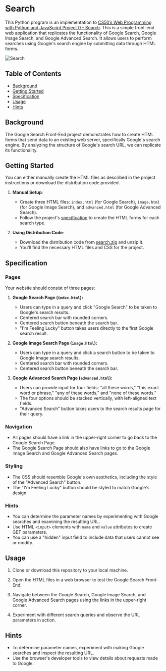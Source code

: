 # Search

This Python program is an implementation to [CS50’s Web Programming with Python and JavaScript Project 0 - Search](https://cs50.harvard.edu/web/2020/projects/0/search/). This is a simple front-end web application that replicates the functionality of Google Search, Google Image Search, and Google Advanced Search. It allows users to perform searches using Google's search engine by submitting data through HTML forms.

![Search](https://i.imgur.com/5RCpCmG.png)

## Table of Contents

- [Background](#background)
- [Getting Started](#getting-started)
- [Specification](#specification)
- [Usage](#usage)
- [Hints](#hints)

## Background

The Google Search Front-End project demonstrates how to create HTML forms that send data to an existing web server, specifically Google's search engine. By analyzing the structure of Google's search URL, we can replicate its functionality.

## Getting Started

You can either manually create the HTML files as described in the project instructions or download the distribution code provided.

1. **Manual Setup**:
   - Create three HTML files: `index.html` (for Google Search), `image.html` (for Google Image Search), and `advanced.html` (for Google Advanced Search).
   - Follow the project's [specification](#specification) to create the HTML forms for each search type.

2. **Using Distribution Code**:
   - Download the distribution code from [search.zip](https://cdn.cs50.net/web/2020/spring/projects/0/search.zip) and unzip it.
   - You'll find the necessary HTML files and CSS for the project.

## Specification

### Pages

Your website should consist of three pages:

1. **Google Search Page (`index.html`):**
   - Users can type in a query and click "Google Search" to be taken to Google's search results.
   - Centered search bar with rounded corners.
   - Centered search button beneath the search bar.
   - "I'm Feeling Lucky" button takes users directly to the first Google search result.

2. **Google Image Search Page (`image.html`):**
   - Users can type in a query and click a search button to be taken to Google Image search results.
   - Centered search bar with rounded corners.
   - Centered search button beneath the search bar.

3. **Google Advanced Search Page (`advanced.html`):**
   - Users can provide input for four fields: "all these words," "this exact word or phrase," "any of these words," and "none of these words."
   - The four options should be stacked vertically, with left-aligned text fields.
   - "Advanced Search" button takes users to the search results page for their query.

### Navigation

- All pages should have a link in the upper-right corner to go back to the Google Search Page.
- The Google Search Page should also have links to go to the Google Image Search and Google Advanced Search pages.

### Styling

- The CSS should resemble Google's own aesthetics, including the style of the "Advanced Search" button.
- The "I'm Feeling Lucky" button should be styled to match Google's design.

### Hints

- You can determine the parameter names by experimenting with Google searches and examining the resulting URL.
- Use HTML `<input>` elements with `name` and `value` attributes to create GET parameters.
- You can use a "hidden" input field to include data that users cannot see or modify.

## Usage

1. Clone or download this repository to your local machine.

2. Open the HTML files in a web browser to test the Google Search Front-End.

3. Navigate between the Google Search, Google Image Search, and Google Advanced Search pages using the links in the upper-right corner.

4. Experiment with different search queries and observe the URL parameters in action.

## Hints

- To determine parameter names, experiment with making Google searches and inspect the resulting URL.
- Use the browser's developer tools to view details about requests made to Google.